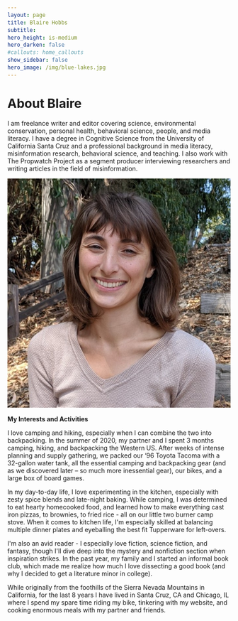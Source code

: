```yaml
---
layout: page
title: Blaire Hobbs
subtitle:
hero_height: is-medium
hero_darken: false
#callouts: home_callouts
show_sidebar: false
hero_image: /img/blue-lakes.jpg
---
```


# About Blaire

I am freelance writer and editor covering science, environmental conservation, personal health, behavioral science, people, and media literacy. I have a degree in Cognitive Science from the University of California Santa Cruz and a professional background in media literacy, misinformation research, behavioral science, and teaching. I also work with The Propwatch Project as a segment producer interviewing researchers and writing articles in the field of misinformation.

![](/img/Hobbs_Blaire_Headshot.jpg)

**My Interests and Activities**

I love camping and hiking, especially when I can combine the two into backpacking. In the summer of 2020, my partner and I spent 3 months camping, hiking, and backpacking the Western US. After weeks of intense planning and supply gathering, we packed our ‘96 Toyota Tacoma with a 32-gallon water tank, all the essential camping and backpacking gear (and as we discovered later – so much more inessential gear), our bikes, and a large box of board games.

In my day-to-day life, I love experimenting in the kitchen, especially with zesty spice blends and late-night baking. While camping, I was determined to eat hearty homecooked food, and learned how to make everything cast iron pizzas, to brownies, to fried rice - all on our little two burner camp stove. When it comes to kitchen life, I'm especially skilled at balancing multiple dinner plates and eyeballing the best fit Tupperware for left-overs.

I'm also an avid reader - I especially love fiction, science fiction, and fantasy, though I'll dive deep into the mystery and nonfiction section when inspiration strikes. In the past year, my family and I started an informal book club, which made me realize how much I love dissecting a good book (and why I decided to get a literature minor in college).

While originally from the foothills of the Sierra Nevada Mountains in California, for the last 8 years I have lived in Santa Cruz, CA and Chicago, IL where I spend my spare time riding my bike, tinkering with my website, and cooking enormous meals with my partner and friends.

